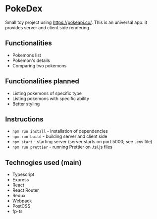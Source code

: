 # PokeDex

Small toy project using https://pokeapi.co/.
This is an universal app: it provides server and client side rendering.

## Functionalities

- Pokemons list
- Pokemon's details
- Comparing two pokemons

## Functionalities planned

- Listing pokemons of specific type
- Listing pokemons with specific ability
- Better styling

## Instructions

- `npm run install` - installation of dependencies
- `npm run build` - building server and client side
- `npm start` - starting server (server starts on port 5000; see `.env` file)
- `npm run prettier` - running Prettier on .ts/.js files

## Technogies used (main)

- Typescript
- Express
- React
- React Router
- Redux
- Webpack
- PostCSS
- fp-ts